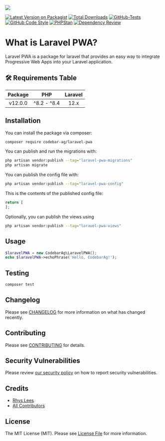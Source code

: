<img src="https://banners.beyondco.de/Laravel%20PWA.png?theme=light&packageManager=composer+require&packageName=codebar-ag%2Flaravel-pwa&pattern=circuitBoard&style=style_1&description=An+opinionated+way+to+implment+PWA+with+Laravel&md=1&showWatermark=0&fontSize=175px&images=document-report">

[![Latest Version on Packagist](https://img.shields.io/packagist/v/codebar-ag/laravel-pwa.svg?style=flat-square)](https://packagist.org/packages/codebar-ag/laravel-pwa)
[![Total Downloads](https://img.shields.io/packagist/dt/codebar-ag/laravel-pwa.svg?style=flat-square)](https://packagist.org/packages/codebar-ag/laravel-pwa)
[![GitHub-Tests](https://github.com/codebar-ag/laravel-pwa/actions/workflows/run-tests.yml/badge.svg?branch=main)](https://github.com/codebar-ag/laravel-pwa/actions/workflows/run-tests.yml)
[![GitHub Code Style](https://github.com/codebar-ag/laravel-pwa/actions/workflows/fix-php-code-style-issues.yml/badge.svg?branch=main)](https://github.com/codebar-ag/laravel-pwa/actions/workflows/fix-php-code-style-issues.yml)
[![PHPStan](https://github.com/codebar-ag/laravel-pwa/actions/workflows/phpstan.yml/badge.svg)](https://github.com/codebar-ag/laravel-pwa/actions/workflows/phpstan.yml)
[![Dependency Review](https://github.com/codebar-ag/laravel-pwa/actions/workflows/dependency-review.yml/badge.svg)](https://github.com/codebar-ag/laravel-pwa/actions/workflows/dependency-review.yml)

#  What is Laravel PWA?

Laravel PWA is a package for laravel that provides an easy way to integrate Progressive Web Apps into your Laravel application.

## 🛠 Requirements Table

| Package |     PHP     | Laravel | 
|:-------:|:-----------:|:-------:|
| v12.0.0 | ^8.2 - ^8.4 |  12.x   |

## Installation

You can install the package via composer:

```bash
composer require codebar-ag/laravel-pwa
```

You can publish and run the migrations with:

```bash
php artisan vendor:publish --tag="laravel-pwa-migrations"
php artisan migrate
```

You can publish the config file with:

```bash
php artisan vendor:publish --tag="laravel-pwa-config"
```

This is the contents of the published config file:

```php
return [
];
```

Optionally, you can publish the views using

```bash
php artisan vendor:publish --tag="laravel-pwa-views"
```

## Usage

```php
$laravelPWA = new CodebarAg\LaravelPWA();
echo $laravelPWA->echoPhrase('Hello, CodebarAg!');
```

## Testing

```bash
composer test
```

## Changelog

Please see [CHANGELOG](CHANGELOG.md) for more information on what has changed recently.

## Contributing

Please see [CONTRIBUTING](CONTRIBUTING.md) for details.

## Security Vulnerabilities

Please review [our security policy](../../security/policy) on how to report security vulnerabilities.

## Credits

- [Rhys Lees](https://github.com/43909932+RhysLees)
- [All Contributors](../../contributors)

## License

The MIT License (MIT). Please see [License File](LICENSE.md) for more information.
